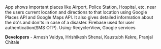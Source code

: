 App shows  important places like Airport, Police Station, Hospital, etc. near the users current location and directions to that location using Google Places API and Google Maps API.
It also  gives detailed information about the do's and don'ts in case of a disaster.
Firebase used for user authentication(SMS OTP).
Using-RecyclerView, Google services

**Developers** - Arnesh Vaidya, Hrishikesh Shenai, Kaustubh Kekre, Pranjal Chitale
